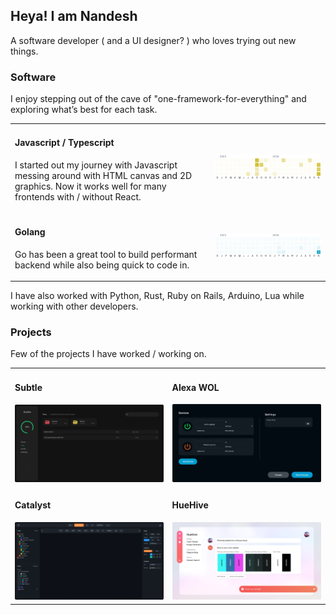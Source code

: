 ## Heya! I am Nandesh
A software developer ( and a UI designer? ) who loves trying out new things.

### Software
I enjoy stepping out of the cave of "one-framework-for-everything" and exploring what’s best for each task.
<table>
  <tr>
    <td>
      <h4>Javascript / Typescript</h4>
      <p>I started out my journey with Javascript messing around with HTML canvas and 2D graphics. Now it works well for many frontends with / without React.</p>
    </td>
    <td>
      <img title="Javascipt Usage" src="https://github.com/nandesh-dev/nandesh-dev/blob/main/assets/language_statistics/js.png?raw=true">
    </td>
  </tr>
  <tr>
    <td>
      <h4>Golang</h4>
      <p>Go has been a great tool to build performant backend while also being quick to code in.</p>
    </td>
    <td>
      <img title="Goland Usage" src="https://github.com/nandesh-dev/nandesh-dev/blob/main/assets/language_statistics/go.png?raw=true">
    </td>
  </tr>
</table>

I have also worked with Python, Rust, Ruby on Rails, Arduino, Lua while working with other developers.

### Projects
Few of the projects I have worked / working on.
<table>
  <tr>
    <td>
      <h4 href="www.google.com">Subtle</h4>
      <img title="Subtle Project Image" src="https://github.com/nandesh-dev/nandesh-dev/blob/main/assets/ui/subtle.png?raw=true">
    </td>
    <td>
      <h4>Alexa WOL</h4>
      <img title="Alexa wake on lan Project Image" src="https://github.com/nandesh-dev/nandesh-dev/blob/main/assets/ui/alexa_wol.png?raw=true">
    </td>
  </tr>
  <tr>
    <td>
      <h4>Catalyst</h4>
      <img title="Catayst Project Image" src="https://github.com/nandesh-dev/nandesh-dev/blob/main/assets/ui/catalyst.png?raw=true">
    </td>
    <td>
      <h4>HueHive</h4>
      <img title="HueHive Project Image" src="https://github.com/nandesh-dev/nandesh-dev/blob/main/assets/ui/huehive.png?raw=true">
    </td>
  </tr>
</table>
